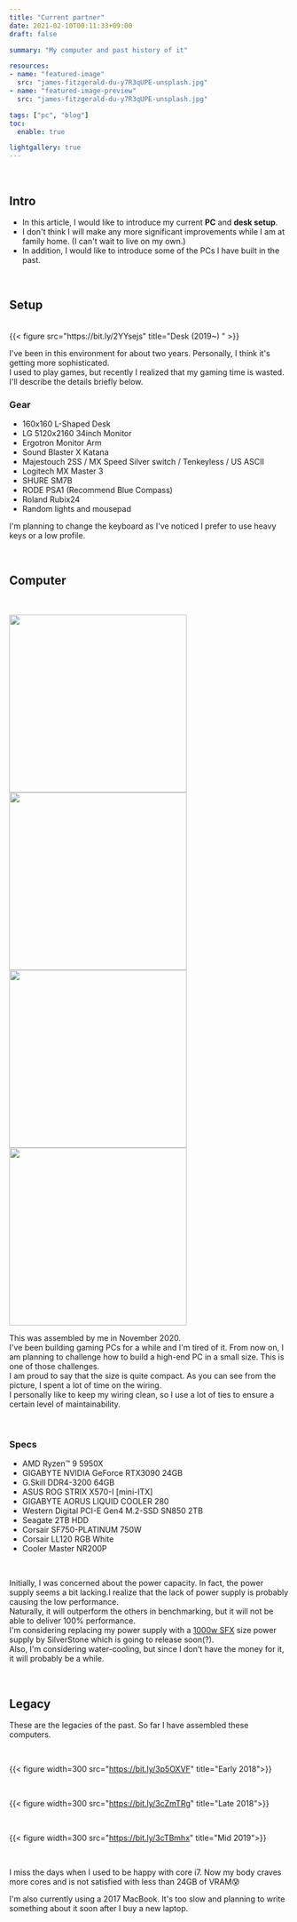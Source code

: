 ```yaml
---
title: "Current partner"
date: 2021-02-10T00:11:33+09:00
draft: false

summary: "My computer and past history of it"

resources:
- name: "featured-image"
  src: "james-fitzgerald-du-y7R3qUPE-unsplash.jpg"
- name: "featured-image-preview"
  src: "james-fitzgerald-du-y7R3qUPE-unsplash.jpg"

tags: ["pc", "blog"]
toc:
  enable: true

lightgallery: true
---
```


<br>

## Intro
- In this article, I would like to introduce my current **PC** and **desk setup**.  
- I don't think I will make any more significant improvements while I am at family home. (I can't wait to live on my own.)
- In addition, I would like to introduce some of the PCs I have built in the past.

<br>

## Setup  
<br>
{{< figure src="https://bit.ly/2YYsejs" title="Desk (2019~) " >}}

I've been in this environment for about two years.
Personally, I think it's getting more sophisticated.   
I used to play games, but recently I realized that my gaming time is wasted.  
I'll describe the details briefly below.

### Gear
- 160x160 L-Shaped Desk
- LG 5120x2160 34inch Monitor
- Ergotron Monitor Arm
- Sound Blaster X Katana
- Majestouch 2SS / MX Speed Silver switch / Tenkeyless / US ASCII
- Logitech MX Master 3
- SHURE SM7B
- RODE PSA1 (Recommend Blue Compass)
- Roland Rubix24
- Random lights and mousepad

I'm planning to change the keyboard as I've noticed I prefer to use heavy keys or a low profile.




<br>

## Computer  
<br>

<img width=320 src="https://bit.ly/3jxXjUF"> <img width=320 src="https://bit.ly/3jyfOIE">
<img width=320 src="https://bit.ly/3jyIn95"> <img width=320 src="https://bit.ly/2N6c310">

This was assembled by me in November 2020.  
I've been building gaming PCs for a while and I'm tired of it. From now on, I am planning to challenge how to build a high-end PC in a small size. This is one of those challenges.  
I am proud to say that the size is quite compact. As you can see from the picture, I spent a lot of time on the wiring.  
I personally like to keep my wiring clean, so I use a lot of ties to ensure a certain level of maintainability.

<br>

### Specs

- AMD Ryzen™ 9 5950X
- GIGABYTE NVIDIA GeForce RTX3090 24GB
- G.Skill DDR4-3200 64GB
- ASUS ROG STRIX X570-I [mini-ITX]
- GIGABYTE AORUS LIQUID COOLER 280
- Western Digital PCI-E Gen4 M.2-SSD SN850 2TB
- Seagate 2TB HDD
- Corsair SF750-PLATINUM 750W
- Corsair LL120 RGB White
- Cooler Master NR200P  

<br>

Initially, I was concerned about the power capacity. In fact, the power supply seems a bit lacking.I realize that the lack of power supply is probably causing the low performance.  
Naturally, it will outperform the others in benchmarking, but it will not be able to deliver 100% performance.  
I'm considering replacing my power supply with a [1000w SFX](https://bit.ly/2MGUvJ7) size power supply by SilverStone which is going to release soon(?).  
Also, I'm considering water-cooling, but since I don't have the money for it, it will probably be a while.

<br>

## Legacy

These are the legacies of the past. So far I have assembled these computers.

<br>

{{< figure width=300 src="https://bit.ly/3p5OXVF" title="Early 2018">}}

<br>

{{< figure width=300 src="https://bit.ly/3cZmTRg" title="Late 2018">}}

<br>

{{< figure width=300 src="https://bit.ly/3cTBmhx" title="Mid 2019">}}

<br>

I miss the days when I used to be happy with core i7.  Now my body craves more cores and is not satisfied with less than 24GB of VRAM:cold_sweat:  

I'm also currently using a 2017 MacBook. It's too slow and planning to write something about it soon after I buy a new laptop.
